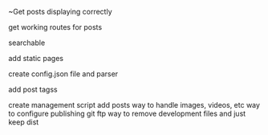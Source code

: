 

~Get posts displaying correctly

get working routes for posts

searchable

add static pages

create config.json file and parser

add post tagss

create management script
    add posts
    way to handle images, videos, etc
    way to configure publishing
        git
        ftp
    way to remove development files and just keep dist